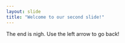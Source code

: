 ```yaml
---
layout: slide
title: "Welcome to our second slide!"
---
```

The end is nigh. 
Use the left arrow to go back!
